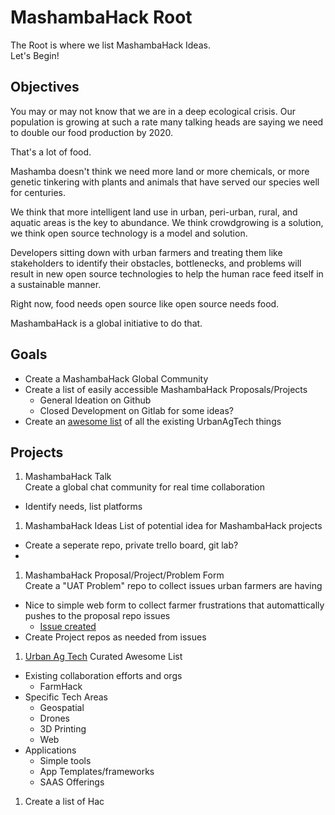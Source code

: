# MashambaHack Root

The Root is where we list MashambaHack Ideas.  
Let's Begin!
## Objectives
You may or may not know that we are in a deep ecological crisis.  Our population is growing at such a rate many talking heads are saying we need to double our food production by 2020.

That's a lot of food.

Mashamba doesn't think we need more land or more chemicals, or more genetic tinkering with plants and animals that have served our species well for centuries.

We think that more intelligent land use in urban, peri-urban, rural, and aquatic areas is the key to abundance.  We think crowdgrowing is a solution, we think open source technology is a model and solution.

Developers sitting down with urban farmers and treating them like stakeholders to identify their obstacles, bottlenecks, and problems will result in new open source technologies to help the human race feed itself in a sustainable manner.

Right now, food needs open source like open source needs food.

MashambaHack is a global initiative to do that.

## Goals

- Create a MashambaHack Global Community
- Create a list of easily accessible MashambaHack Proposals/Projects
  - General Ideation on Github
  - Closed Development on Gitlab for some ideas?
- Create an [awesome list](https://github.com/MashambaHack/UAT) of all the existing UrbanAgTech things


## Projects
1. MashambaHack Talk  
Create a global chat community for real time collaboration
  - Identify needs, list platforms
1. MashambaHack Ideas
List of potential idea for MashambaHack projects
  - Create a seperate repo, private trello board, git lab?
  - 

1. MashambaHack Proposal/Project/Problem Form  
Create a "UAT Problem" repo to collect issues urban farmers are having
  - Nice to simple web form to collect farmer frustrations that automattically pushes to the proposal repo issues
      - [Issue created](https://github.com/MashambaHack/Root/issues/1)
  - Create Project repos as needed from issues
1. [Urban Ag Tech](https://github.com/MashambaHack/UAT) Curated Awesome List
  - Existing collaboration efforts and orgs
    - FarmHack
  - Specific Tech Areas
    - Geospatial
    - Drones
    - 3D Printing
    - Web
  - Applications
    - Simple tools
    - App Templates/frameworks
    - SAAS Offerings
1. Create a list of Hac
